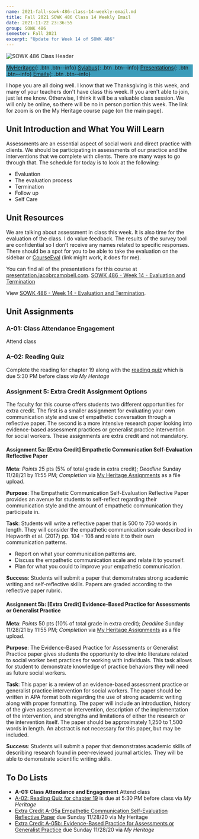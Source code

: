 ```yaml
---
name: 2021-fall-sowk-486-class-14-weekly-email.md
title: Fall 2021 SOWK 486 Class 14 Weekly Email
date: 2021-11-22 23:36:55
group: SOWK 486
semester: Fall 2021
excerpt: "Update for Week 14 of SOWK 486"
---
```


![SOWK 486 Class Header](https://jacobrcampbell.com/assets/media/2020-fall-sowk-486-class-header.png)

<div style="background-color: #3b9cba; width: 100%;" markdown="1">

[MyHeritage](https://myheritage.heritage.edu/ICS/Academics/SOWK/SOWK_486W/2122_FA-SOWK_486W-3/){: .btn .btn--info}
[Sylabus](https://jacobrcampbell.com/assets/media/2021-fall-sowk-486-syllabus.pdf){: .btn .btn--info}
[Presentations](https://presentations.jacobrcampbell.com){: .btn .btn--info}
[Emails](https://jacobrcampbell.com/communications/){: .btn .btn--info}

</div>

I hope you are all doing well. I know that we Thanksgiving is this week, and many of your teachers don't have class this week. If you aren't able to join, just let me know. Otherwise, I think it will be a valuable class session. We will only be online, so there will be no in person portion this week. The link for zoom is on the My Heritage course page (on the main page).


## Unit Introduction and What You Will Learn

Assessments are an essential aspect of social work and direct practice with clients. We should be participating in assessments of our practice and the interventions that we complete with clients. There are many ways to go through that. The schedule for today is to look at the following:

-  Evaluation
-  The evaluation process
-  Termination
-  Follow up
-  Self Care


## Unit Resources

We are talking about assessment in class this week. It is also time for the evaluation of the class. I do value feedback. The results of the survey tool are confidential so I don’t receive any names related to specific responses. There should be a spot for you to be able to take the evaluation on the sidebar or [CourseEval](https://myheritage.heritage.edu/ICS/Academics/SOWK/SOWK_486W/2122_FA-SOWK_486W-3/Main_Page.jnz?tool=courseEvalInt) (link might work, it does for me).

You can find all of the presentations for this course at [presentation.jacobrcampbell.com](https://presentations.jacobrcampbell.com). [SOWK 486 - Week 14 - Evaluation and Termination](https://presentations.jacobrcampbell.com/hYMHiH)

<p data-notist="campjacob/hYMHiH" data-ratio="4:3">View <a href="https://presentations.jacobrcampbell.com/hYMHiH">SOWK 486 - Week 14 - Evaluation and Termination</a>.</p><script async src="https://on.notist.cloud/embed/002.js"></script>

## Unit Assignments

### A-01: Class Attendance Engagement

Attend class


### A–02: Reading Quiz

Complete the reading for chapter 19 along with the [reading quiz](https://myheritage.heritage.edu/ICS/Academics/SOWK/SOWK_486W/2122_FA-SOWK_486W-3/Coursework.jnz?portlet=Coursework&screen=AssignmentDetailView&screenType=change&id=0ce2841c-d65b-4a70-a5e9-e09ec78d2f53) which is due 5:30 PM before class _via My Heritage_  

### **Assignment 5: Extra Credit Assignment Options**

The faculty for this course offers students two different opportunities for extra credit. The first is a smaller assignment for evaluating your own communication style and use of empathetic conversation through a reflective paper. The second is a more intensive research paper looking into evidence-based assessment practices or generalist practice intervention for social workers. These assignments are extra credit and not mandatory.

#### Assignment 5a: [Extra Credit] Empathetic Communication Self-Evaluation Reflective Paper

**Meta**: _Points_ 25 pts (5% of total grade in extra credit); _Deadline_ Sunday 11/28/21 by 11:55 PM; _Completion_ via [My Heritage Assignments](https://myheritage.heritage.edu/ICS/Academics/SOWK/SOWK_486W/2122_FA-SOWK_486W-3/Coursework.jnz?portlet=Coursework&screen=AssignmentDetailView&screenType=change&id=19850d35-699f-4eda-9443-9efacc60dde6) as a file upload. 

**Purpose**: The Empathetic Communication Self-Evaluation Reflective Paper provides an avenue for students to self-reflect regarding their communication style and the amount of empathetic communication they participate in. 

**Task**: Students will write a reflective paper that is 500 to 750 words in length. They will consider the empathetic communication scale described in Hepworth et al. (2017) pp. 104 - 108 and relate it to their own communication patterns.

- Report on what your communication patterns are.
- Discuss the empathetic communication scale and relate it to yourself.
- Plan for what you could to improve your empathetic communication.

**Success**: Students will submit a paper that demonstrates strong academic writing and self-reflective skills. Papers are graded according to the reflective paper rubric.

#### Assignment 5b: [Extra Credit] Evidence-Based Practice for Assessments or Generalist Practice

**Meta**:  _Points_ 50 pts (10% of total grade in extra credit); _Deadline_ Sunday 11/28/21 by 11:55 PM; _Completion_ via [My Heritage Assignments](https://myheritage.heritage.edu/ICS/Academics/SOWK/SOWK_486W/2122_FA-SOWK_486W-3/Coursework.jnz?portlet=Coursework&screen=AssignmentDetailView&screenType=change&id=8fadb1c4-64f5-4ef1-8cf4-374a0f3bd6de) as a file upload.

**Purpose**: The Evidence-Based Practice for Assessments or Generalist Practice paper gives students the opportunity to dive into literature related to social worker best practices for working with individuals. This task allows for student to demonstrate knowledge of practice behaviors they will need as future social workers.

**Task**: This paper is a review of an evidence-based assessment practice or generalist practice intervention for social workers. The paper should be written in APA format both regarding the use of strong academic writing along with proper formatting. The paper will include an introduction, history of the given assessment or intervention, description of the implementation of the intervention, and strengths and limitations of either the research or the intervention itself. The paper should be approximately 1,250 to 1,500 words in length. An abstract is not necessary for this paper, but may be included.

**Success**:  Students will submit a paper that demonstrates academic skills of describing research found in peer-reviewed journal articles. They will be able to demonstrate scientific writing skills.


## To Do Lists

- **A-01: Class Attendance and Engagement** Attend class
- [A-02: Reading Quiz for chapter 19](https://myheritage.heritage.edu/ICS/Academics/SOWK/SOWK_486W/2122_FA-SOWK_486W-3/Coursework.jnz?portlet=Coursework&screen=AssignmentDetailView&screenType=change&id=0ce2841c-d65b-4a70-a5e9-e09ec78d2f53) is due at 5:30 PM before class via _My Heritage_
- [Extra Credit A-05a Empathetic Communication Self-Evaluation Reflective Paper](https://myheritage.heritage.edu/ICS/Academics/SOWK/SOWK_486W/2122_FA-SOWK_486W-3/Coursework.jnz?portlet=Coursework&screen=AssignmentDetailView&screenType=change&id=8fadb1c4-64f5-4ef1-8cf4-374a0f3bd6de) due Sunday 11/28/20 via My Heritage
- [Extra Credit A-05b: Evidence-Based Practice for Assessments or Generalist Practice](https://myheritage.heritage.edu/ICS/Academics/SOWK/SOWK_486W/2122_FA-SOWK_486W-3/Coursework.jnz?portlet=Coursework&screen=AssignmentDetailView&screenType=change&id=19850d35-699f-4eda-9443-9efacc60dde6) due Sunday 11/28/20 via _My Heritage_